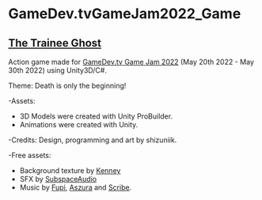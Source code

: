 # GameDev.tvGameJam2022_Game
## [The Trainee Ghost](https://shizuniik.itch.io/the-trainee-ghost)
Action game made for [GameDev.tv Game Jam 2022](https://itch.io/jam/gamedevtv-jam-2022) (May 20th 2022 - May 30th 2022) using Unity3D/C#. 

Theme: Death is only the beginning! 

-Assets: 
 - 3D Models were created with Unity ProBuilder. 
 - Animations were created with Unity. 

-Credits: Design, programming and art by shizuniik. 

-Free assets: 
 - Background texture by [Kenney](https://kenney.nl/assets/voxel-pack)
 - SFX by [SubspaceAudio](https://opengameart.org/content/512-sound-effects-8-bit-style) 
 - Music by [Fupi](https://opengameart.org/content/fun-bass-loop), 
   [Aszura](https://opengameart.org/content/game-over-8-bit-style) and 
   [Scribe](https://opengameart.org/content/summer-park-8bit-tune-loop). 

 
